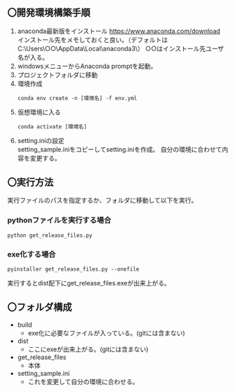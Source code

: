 # 


## 〇開発環境構築手順
1. anaconda最新版をインストール
https://www.anaconda.com/download  
インストール先をメモしておくと良い。（デフォルトはC:\Users\○○\AppData\Local\anaconda3\）
○○はインストール先ユーザ名が入る。
2. windowsメニューからAnaconda promptを起動。
3. プロジェクトフォルダに移動
4. 環境作成
    ```shell
   conda env create -n [環境名] -f env.yml
    ```
5. 仮想環境に入る
    ```shell
    conda activate [環境名]
    ```
6. setting.iniの設定  
setting_sample.iniをコピーしてsetting.iniを作成。
自分の環境に合わせて内容を変更する。

## 〇実行方法
実行ファイルのパスを指定するか、フォルダに移動して以下を実行。
### pythonファイルを実行する場合
```shell
python get_release_files.py
```

### exe化する場合
```shell
pyinstaller get_release_files.py --onefile
```
実行するとdist配下にget_release_files.exeが出来上がる。

## 〇フォルダ構成
- build
    - exe化に必要なファイルが入っている。(gitには含まない)
- dist
    - ここにexeが出来上がる。(gitには含まない)
- get_release_files
    - 本体
- setting_sample.ini
    - これを変更して自分の環境に合わせる。
